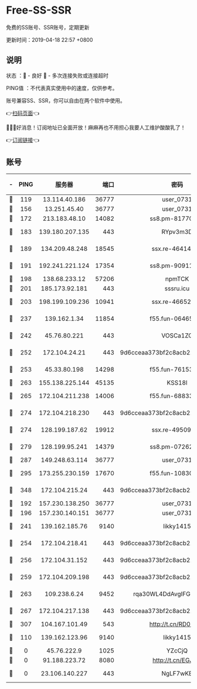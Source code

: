 # Free-SS-SSR

免费的SS账号、SSR账号，定期更新

更新时间：2019-04-18 22:57 +0800

## 说明

状态     ：🙂 - 良好 🙁 - 多次连接失败或连接超时

PING值   ：不代表真实使用中的速度，仅供参考。

账号兼容SS、SSR，你可以自由在两个软件中使用。

👉[扫码页面](https://liesauer.github.io/Free-SS-SSR/)👈

🎉🎉🎉好消息！订阅地址已全面开放！麻麻再也不用担心我要人工维护酸酸乳了！

👉[订阅链接](https://www.liesauer.net/yogurt/subscribe?ACCESS_TOKEN=DAYxR3mMaZAsaqUb)👈

## 账号

|-|PING|服务器|端口|密码|加密方式|区域|
|:----:|:----:|:-----:|-----:|:----:|:----:|:----:|
|🙂|119|13.114.40.186|36777|user_0731|chacha20|JP|
|🙂|156|13.251.45.40|36777|user_0731|chacha20|SG|
|🙂|172|213.183.48.10|14082|ss8.pm-81770176|rc4-md5|RU|
|🙂|183|139.180.207.135|443|RYpv3m3D|aes-256-cfb|JP|
|🙂|189|134.209.48.248|18545|ssx.re-46414976|aes-256-cfb|US|
|🙂|191|192.241.221.124|17354|ss8.pm-90911849|aes-256-cfb|US|
|🙂|198|138.68.233.12|57206|npmTCK|rc4-md5|US|
|🙂|201|185.173.92.181|443|sssru.icu|rc4-md5|RU|
|🙂|203|198.199.109.236|10941|ssx.re-46652544|aes-256-cfb|US|
|🙂|237|139.162.1.34|11854|f55.fun-06465313|aes-256-cfb|SG|
|🙂|242|45.76.80.221|443|VOSCa1ZG|aes-256-cfb|DE|
|🙂|252|172.104.24.21|443|9d6cceaa373bf2c8acb22e60b6a58be6|aes-256-cfb|US|
|🙂|253|45.33.80.198|14298|f55.fun-76153694|aes-256-cfb|US|
|🙂|263|155.138.225.144|45135|KSS18l|rc4-md5|US|
|🙂|265|172.104.211.238|14006|f55.fun-68833628|aes-256-cfb|US|
|🙂|274|172.104.218.230|443|9d6cceaa373bf2c8acb22e60b6a58be6|aes-256-cfb|US|
|🙂|274|128.199.187.62|19912|ssx.re-49509781|aes-256-cfb|SG|
|🙂|279|128.199.95.241|14379|ss8.pm-07262582|aes-256-cfb|SG|
|🙂|287|149.248.63.114|36777|user_0731|chacha20|CA|
|🙂|295|173.255.230.159|17670|f55.fun-10830898|aes-256-cfb|US|
|🙂|348|172.104.215.24|443|9d6cceaa373bf2c8acb22e60b6a58be6|aes-256-cfb|US|
|🙂|192|157.230.138.250|36777|user_0731|chacha20|US|
|🙂|196|157.230.140.151|36777|user_0731|chacha20|US|
|🙂|241|139.162.185.76|9140|likky1415|aes-256-cfb|DE|
|🙂|254|172.104.218.41|443|9d6cceaa373bf2c8acb22e60b6a58be6|aes-256-cfb|US|
|🙂|256|172.104.31.152|443|9d6cceaa373bf2c8acb22e60b6a58be6|aes-256-cfb|US|
|🙂|259|172.104.209.198|443|9d6cceaa373bf2c8acb22e60b6a58be6|aes-256-cfb|US|
|🙂|263|109.238.6.24|9452|rqa30WL4DdAvgIFG6Fs3znzTa|aes-256-cfb|FR|
|🙂|267|172.104.217.138|443|9d6cceaa373bf2c8acb22e60b6a58be6|aes-256-cfb|US|
|🙂|307|104.167.101.49|543|http://t.cn/RD0D7sx|rc4-md5|CA|
|🙁|110|139.162.123.96|9140|likky1415|aes-256-cfb|JP|
|🙁|0|45.76.222.9|1025|YZcCjQ|rc4-md5|JP|
|🙁|0|91.188.223.72|8080|http://t.cn/EGJIyrl|rc4-md5|RU|
|🙁|0|23.106.140.227|443|NgLF7wKB|aes-256-cfb|US|

